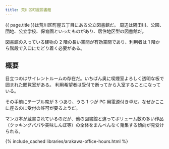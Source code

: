 ```yaml
---
title: 荒川区町屋図書館
---
```


{{ page.title }}は荒川区町屋五丁目にある公立図書館だ。
周辺は隅田川、公園、団地、公立学校、保育園といったものがあり、居住地区型の図書館だ。

図書館の入っている建物の 2 階の長い空間が有効空間であり、利用者は 1 階から階段で入口にたどり着く必要がある。

## 概要

目立つのはサイレントルームの存在だ。いちばん奥に喫煙室よろしく透明な板で囲まれた閲覧室がある。
利用希望者は受付で断ってから入室することになっている。

その手前にテーブル席が 3 つあり、うち 1 つが PC 用電源付き卓だ。なぜかここに座るのに受付の許可が要るようだ。

マンガ本が蔵書されているのだが、他の図書館と違ってボリューム数の多い作品（クッキングパパや美味しんぼ等）の全体をまんべんなく蒐集する傾向が見受けられる。

{% include_cached libraries/arakawa-office-hours.html %}
